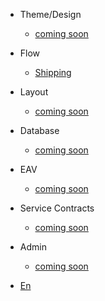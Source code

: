 
* Theme/Design
    * [coming soon](/)
* Flow
  * [Shipping](/)
* Layout
  * [coming soon](/)
* Database
  * [coming soon](/)
* EAV
  * [coming soon](/)
* Service Contracts
  * [coming soon](/)
* Admin
  * [coming soon](/)
  
* [En](/)
